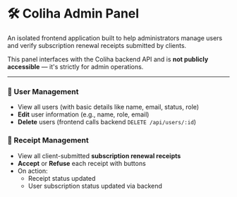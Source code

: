# 🛠️ Coliha Admin Panel

An isolated frontend application built to help administrators manage users and verify subscription renewal receipts submitted by clients.

This panel interfaces with the Coliha backend API and is **not publicly accessible** — it's strictly for admin operations.

---

### 👥 User Management

- View all users (with basic details like name, email, status, role)
- **Edit** user information (e.g., name, role, email)
- **Delete** users (frontend calls backend `DELETE /api/users/:id`)

### 📄 Receipt Management

- View all client-submitted **subscription renewal receipts**
- **Accept** or **Refuse** each receipt with buttons
- On action:
  - Receipt status updated
  - User subscription status updated via backend












